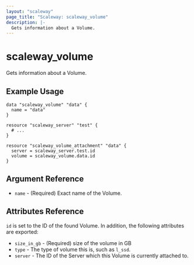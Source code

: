 ```yaml
---
layout: "scaleway"
page_title: "Scaleway: scaleway_volume"
description: |-
  Gets information about a Volume.
---
```


# scaleway_volume

Gets information about a Volume.

## Example Usage

```hcl
data "scaleway_volume" "data" {
  name = "data"
}

resource "scaleway_server" "test" {
  # ...
}

resource "scaleway_volume_attachment" "data" {
  server = scaleway_server.test.id
  volume = scaleway_volume.data.id
}
```

## Argument Reference

* `name` - (Required) Exact name of the Volume.

## Attributes Reference

`id` is set to the ID of the found Volume. In addition, the following attributes
are exported:


* `size_in_gb` - (Required) size of the volume in GB
* `type` - The type of volume this is, such as `l_ssd`.
* `server` - The ID of the Server which this Volume is currently attached to.
